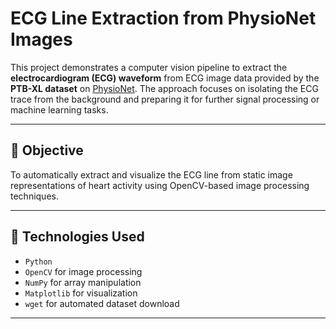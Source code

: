 # ECG Line Extraction from PhysioNet Images

This project demonstrates a computer vision pipeline to extract the **electrocardiogram (ECG) waveform** from ECG image data provided by the **PTB-XL dataset** on [PhysioNet](https://physionet.org/). The approach focuses on isolating the ECG trace from the background and preparing it for further signal processing or machine learning tasks.

---

## 🎯 Objective

To automatically extract and visualize the ECG line from static image representations of heart activity using OpenCV-based image processing techniques.

---

## 🧰 Technologies Used

- `Python`
- `OpenCV` for image processing
- `NumPy` for array manipulation
- `Matplotlib` for visualization
- `wget` for automated dataset download

---


